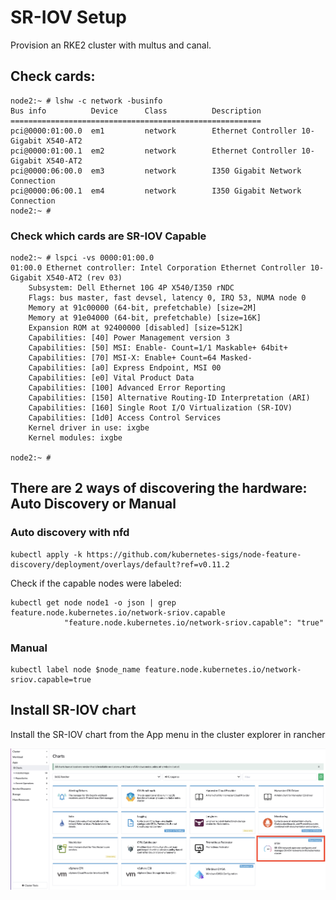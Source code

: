 # SR-IOV Setup

Provision an RKE2 cluster with multus and canal.

## Check cards:
```
node2:~ # lshw -c network -businfo
Bus info          Device      Class          Description
========================================================
pci@0000:01:00.0  em1         network        Ethernet Controller 10-Gigabit X540-AT2
pci@0000:01:00.1  em2         network        Ethernet Controller 10-Gigabit X540-AT2
pci@0000:06:00.0  em3         network        I350 Gigabit Network Connection
pci@0000:06:00.1  em4         network        I350 Gigabit Network Connection
node2:~ #
```
### Check which cards are SR-IOV Capable

```
node2:~ # lspci -vs 0000:01:00.0
01:00.0 Ethernet controller: Intel Corporation Ethernet Controller 10-Gigabit X540-AT2 (rev 03)
	Subsystem: Dell Ethernet 10G 4P X540/I350 rNDC
	Flags: bus master, fast devsel, latency 0, IRQ 53, NUMA node 0
	Memory at 91c00000 (64-bit, prefetchable) [size=2M]
	Memory at 91e04000 (64-bit, prefetchable) [size=16K]
	Expansion ROM at 92400000 [disabled] [size=512K]
	Capabilities: [40] Power Management version 3
	Capabilities: [50] MSI: Enable- Count=1/1 Maskable+ 64bit+
	Capabilities: [70] MSI-X: Enable+ Count=64 Masked-
	Capabilities: [a0] Express Endpoint, MSI 00
	Capabilities: [e0] Vital Product Data
	Capabilities: [100] Advanced Error Reporting
	Capabilities: [150] Alternative Routing-ID Interpretation (ARI)
	Capabilities: [160] Single Root I/O Virtualization (SR-IOV)
	Capabilities: [1d0] Access Control Services
	Kernel driver in use: ixgbe
	Kernel modules: ixgbe

node2:~ #
``` 

## There are 2 ways of discovering the hardware: Auto Discovery or Manual

### Auto discovery with nfd

```
kubectl apply -k https://github.com/kubernetes-sigs/node-feature-discovery/deployment/overlays/default?ref=v0.11.2
```
Check if the capable nodes were labeled:

```
kubectl get node node1 -o json | grep feature.node.kubernetes.io/network-sriov.capable
            "feature.node.kubernetes.io/network-sriov.capable": "true"
```

### Manual

```
kubectl label node $node_name feature.node.kubernetes.io/network-sriov.capable=true
```

## Install SR-IOV chart 

Install the SR-IOV chart from the App menu in the cluster explorer in rancher

![rancher-apps](others/apps.png)


